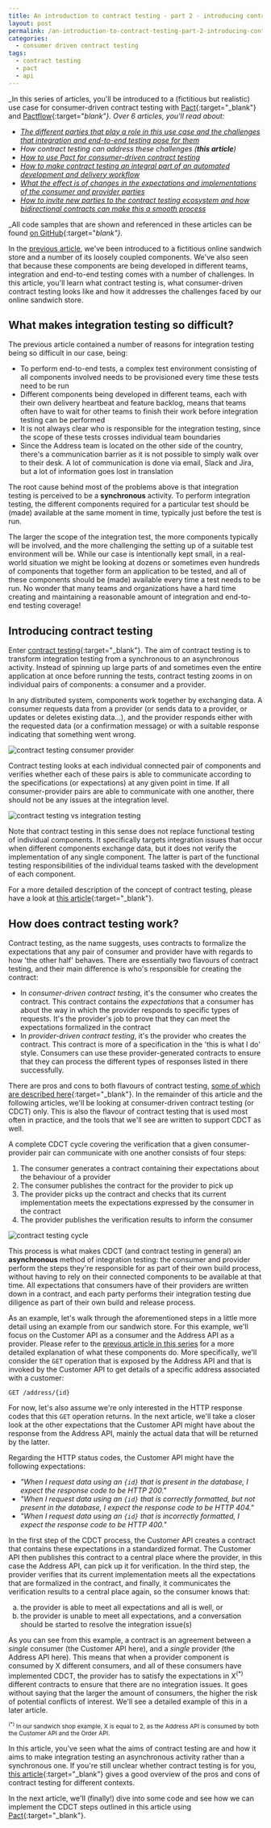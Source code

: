 ```yaml
---
title: An introduction to contract testing - part 2 - introducing contract testing
layout: post
permalink: /an-introduction-to-contract-testing-part-2-introducing-contract-testing/
categories:
  - consumer driven contract testing
tags:
  - contract testing
  - pact
  - api
---
```

_In this series of articles, you'll be introduced to a (fictitious but realistic) use case for consumer-driven contract testing with [Pact](https://docs.pact.io?utm_source=partner&utm_campaign=on-test-automation&utm_content=blog-introducing-contract-testing){:target="_blank"} and [Pactflow](https://pactflow.io?utm_source=partner&utm_campaign=on-test-automation&utm_content=blog-introducing-contract-testing){:target="_blank"}. Over 6 articles, you'll read about:_

* _[The different parties that play a role in this use case and the challenges that integration and end-to-end testing pose for them](/an-introduction-to-contract-testing-part-1-meet-the-players/)_
* _How contract testing can address these challenges (**this article**)_
* _[How to use Pact for consumer-driven contract testing](/an-introduction-to-contract-testing-part-3-getting-started-with-pact/)_
* _[How to make contract testing an integral part of an automated development and delivery workflow](/an-introduction-to-contract-testing-part-4-automating-the-workflow/)_
* _[What the effect is of changes in the expectations and implementations of the consumer and provider parties](/an-introduction-to-contract-testing-part-5-adapting-to-changes/)_
* _[How to invite new parties to the contract testing ecosystem and how bidirectional contracts can make this a smooth process](/an-introduction-to-contract-testing-part-6-bi-directional-contracts/)_

_All code samples that are shown and referenced in these articles can be found [on GitHub](https://github.com/basdijkstra/introduction-to-contract-testing){:target="_blank"}._

In the [previous article](/an-introduction-to-contract-testing-part-1-meet-the-players/), we've been introduced to a fictitious online sandwich store and a number of its loosely coupled components. We've also seen that because these components are being developed in different teams, integration and end-to-end testing comes with a number of challenges. In this article, you'll learn what contract testing is, what consumer-driven contract testing looks like and how it addresses the challenges faced by our online sandwich store.

## What makes integration testing so difficult?
The previous article contained a number of reasons for integration testing being so difficult in our case, being:

* To perform end-to-end tests, a complex test environment consisting of all components involved needs to be provisioned every time these tests need to be run
* Different components being developed in different teams, each with their own delivery heartbeat and feature backlog, means that teams often have to wait for other teams to finish their work before integration testing can be performed
* It is not always clear who is responsible for the integration testing, since the scope of these tests crosses individual team boundaries
* Since the Address team is located on the other side of the country, there's a communication barrier as it is not possible to simply walk over to their desk. A lot of communication is done via email, Slack and Jira, but a lot of information goes lost in translation

The root cause behind most of the problems above is that integration testing is perceived to be a **synchronous** activity. To perform integration testing, the different components required for a particular test should be (made) available at the same moment in time, typically just before the test is run.

The larger the scope of the integration test, the more components typically will be involved, and the more challenging the setting up of a suitable test environment will be. While our case is intentionally kept small, in a real-world situation we might be looking at dozens or sometimes even hundreds of components that together form an application to be tested, and all of these components should be (made) available every time a test needs to be run. No wonder that many teams and organizations have a hard time creating and maintaining a reasonable amount of integration and end-to-end testing coverage!

## Introducing contract testing
Enter [contract testing](https://martinfowler.com/articles/consumerDrivenContracts.html){:target="_blank"}. The aim of contract testing is to transform integration testing from a synchronous to an asynchronous activity. Instead of spinning up large parts of and sometimes even the entire application at once before running the tests, contract testing zooms in on individual pairs of components: a consumer and a provider.

In any distributed system, components work together by exchanging data. A consumer requests data from a provider (or sends data to a provider, or updates or deletes existing data...), and the provider responds either with the requested data (or a confirmation message) or with a suitable response indicating that something went wrong.

![contract testing consumer provider](/images/blog/contract_testing_consumer_provider.png "A consumer sends a request to a provider, who sends a response in return")

Contract testing looks at each individual connected pair of components and verifies whether each of these pairs is able to communicate according to the specifications (or expectations) at any given point in time. If all consumer-provider pairs are able to communicate with one another, there should not be any issues at the integration level.

![contract testing vs integration testing](/images/blog/contract_testing_vs_integration_testing.png "Contract testing breaks down large-scale integration testing into testing the communication between individual consumer-provider pairs")

Note that contract testing in this sense does not replace functional testing of individual components. It specifically targets integration issues that occur when different components exchange data, but it does not verify the implementation of any single component. The latter is part of the functional testing responsibilities of the individual teams tasked with the development of each component.

For a more detailed description of the concept of contract testing, please have a look at [this article](https://pactflow.io/blog/what-is-contract-testing?utm_source=partner&utm_campaign=on-test-automation&utm_content=blog-introducing-contract-testing){:target="_blank"}.

## How does contract testing work?
Contract testing, as the name suggests, uses contracts to formalize the expectations that any pair of consumer and provider have with regards to how 'the other half' behaves. There are essentially two flavours of contract testing, and their main difference is who's responsible for creating the contract:

* In _consumer-driven contract testing_, it's the consumer who creates the contract. This contract contains the _expectations_ that a consumer has about the way in which the provider responds to specific types of requests. It's the provider's job to prove that they can meet the expectations formalized in the contract
* In _provider-driven contract testing_, it's the provider who creates the contract. This contract is more of a specification in the 'this is what I do' style. Consumers can use these provider-generated contracts to ensure that they can process the different types of responses listed in there successfully.

There are pros and cons to both flavours of contract testing, [some of which are described here](https://martinfowler.com/articles/consumerDrivenContracts.html#Consumer-drivenContracts){:target="_blank"}. In the remainder of this article and the following articles, we'll be looking at consumer-driven contract testing (or CDCT) only. This is also the flavour of contract testing that is used most often in practice, and the tools that we'll see are written to support CDCT as well.

A complete CDCT cycle covering the verification that a given consumer-provider pair can communicate with one another consists of four steps:

<ol type="1">
<li>The consumer generates a contract containing their expectations about the behaviour of a provider</li>
<li>The consumer publishes the contract for the provider to pick up</li>
<li>The provider picks up the contract and checks that its current implementation meets the expectations expressed by the consumer in the contract</li>
<li>The provider publishes the verification results to inform the consumer</li>
</ol>

![contract testing cycle](/images/blog/contract_testing_cycle.png "A consumer-driver contract testing cycle")

This process is what makes CDCT (and contract testing in general) an **asynchronous** method of integration testing: the consumer and provider perform the steps they're responsible for as part of their own build process, without having to rely on their connected components to be available at that time. All expectations that consumers have of their providers are written down in a contract, and each party performs their integration testing due diligence as part of their own build and release process.

As an example, let's walk through the aforementioned steps in a little more detail using an example from our sandwich store. For this example, we'll focus on the Customer API as a consumer and the Address API as a provider. Please refer to the [previous article in this series](/an-introduction-to-contract-testing-part-1-meet-the-players/) for a more detailed explanation of what these components do. More specifically, we'll consider the `GET` operation that is exposed by the Address API and that is invoked by the Customer API to get details of a specific address associated with a customer:

`GET /address/{id}`

For now, let's also assume we're only interested in the HTTP response codes that this `GET` operation returns. In the next article, we'll take a closer look at the other expectations that the Customer API might have about the response from the Address API, mainly the actual data that will be returned by the latter.

Regarding the HTTP status codes, the Customer API might have the following expectations:

* _"When I request data using an `{id}` that is present in the database, I expect the response code to be HTTP 200."_
* _"When I request data using an `{id}` that is correctly formatted, but not present in the database, I expect the response code to be HTTP 404."_
* _"When I request data using an `{id}` that is incorrectly formatted, I expect the response code to be HTTP 400."_

In the first step of the CDCT process, the Customer API creates a contract that contains these expectations in a standardized format. The Customer API then publishes this contract to a central place where the provider, in this case the Address API, can pick up it for verification. In the third step, the provider verifies that its current implementation meets all the expectations that are formalized in the contract, and finally, it communicates the verification results to a central place again, so the consumer knows that:

<ol type="a">
<li>the provider is able to meet all expectations and all is well, or</li>
<li>the provider is unable to meet all expectations, and a conversation should be started to resolve the integration issue(s)</li>
</ol>

As you can see from this example, a contract is an agreement between a _single_ consumer (the Customer API here), and a _single_ provider (the Address API here). This means that when a provider component is consumed by X different consumers, and all of these consumers have implemented CDCT, the provider has to satisfy the expectations in X<sup>(*)</sup> different contracts to ensure that there are no integration issues. It goes without saying that the larger the amount of consumers, the higher the risk of potential conflicts of interest. We'll see a detailed example of this in a later article.

<small><sup>(*)</sup> In our sandwich shop example, X is equal to 2, as the Address API is consumed by both the Customer API and the Order API.</small>

In this article, you've seen what the aims of contract testing are and how it aims to make integration testing an asynchronous activity rather than a synchronous one. If you're still unclear whether contract testing is for you, [this article](https://docs.pact.io/faq/convinceme?utm_source=partner&utm_campaign=on-test-automation&utm_content=blog-introducing-contract-testing/){:target="_blank"} gives a good overview of the pros and cons of contract testing for different contexts.

In the next article, we'll (finally!) dive into some code and see how we can implement the CDCT steps outlined in this article using [Pact](https://docs.pact.io?utm_source=partner&utm_campaign=on-test-automation&utm_content=blog-introducing-contract-testing){:target="_blank"}.